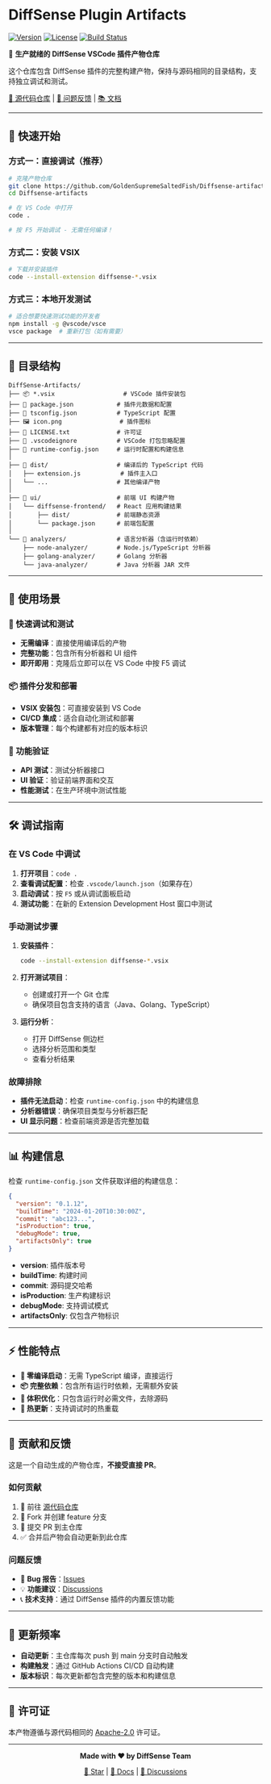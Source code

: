 # DiffSense Plugin Artifacts

[![Version](https://img.shields.io/badge/version-0.1.12-blue.svg)](https://github.com/GoldenSupremeSaltedFish/DiffSense)
[![License](https://img.shields.io/badge/license-Apache%202.0-green.svg)](LICENSE.txt)
[![Build Status](https://img.shields.io/badge/build-passing-brightgreen.svg)](https://github.com/GoldenSupremeSaltedFish/DiffSense/actions)

🚀 **生产就绪的 DiffSense VSCode 插件产物仓库**

这个仓库包含 DiffSense 插件的完整构建产物，保持与源码相同的目录结构，支持独立调试和测试。

[🔗 源代码仓库](https://github.com/GoldenSupremeSaltedFish/DiffSense) | [🐛 问题反馈](https://github.com/GoldenSupremeSaltedFish/DiffSense/issues) | [📚 文档](https://github.com/GoldenSupremeSaltedFish/DiffSense/wiki)

---

## 🚀 快速开始

### 方式一：直接调试（推荐）
```bash
# 克隆产物仓库
git clone https://github.com/GoldenSupremeSaltedFish/Diffsense-artifacts.git
cd Diffsense-artifacts

# 在 VS Code 中打开
code .

# 按 F5 开始调试 - 无需任何编译！
```

### 方式二：安装 VSIX
```bash
# 下载并安装插件
code --install-extension diffsense-*.vsix
```

### 方式三：本地开发测试
```bash
# 适合想要快速测试功能的开发者
npm install -g @vscode/vsce
vsce package  # 重新打包（如有需要）
```

---

## 📁 目录结构

```
DiffSense-Artifacts/
├── 📦 *.vsix                   # VSCode 插件安装包
├── 📄 package.json            # 插件元数据和配置
├── 📄 tsconfig.json           # TypeScript 配置
├── 🖼️ icon.png                # 插件图标
├── 📄 LICENSE.txt             # 许可证
├── 📄 .vscodeignore           # VSCode 打包忽略配置
├── 📄 runtime-config.json     # 运行时配置和构建信息
│
├── 📂 dist/                   # 编译后的 TypeScript 代码
│   ├── extension.js           # 插件主入口
│   └── ...                   # 其他编译产物
│
├── 📂 ui/                     # 前端 UI 构建产物
│   └── diffsense-frontend/   # React 应用构建结果
│       ├── dist/             # 前端静态资源
│       └── package.json      # 前端包配置
│
└── 📂 analyzers/              # 语言分析器（含运行时依赖）
    ├── node-analyzer/        # Node.js/TypeScript 分析器
    ├── golang-analyzer/      # Golang 分析器
    └── java-analyzer/        # Java 分析器 JAR 文件
```

---

## 🔧 使用场景

### 🐛 快速调试和测试
- **无需编译**：直接使用编译后的产物
- **完整功能**：包含所有分析器和 UI 组件
- **即开即用**：克隆后立即可以在 VS Code 中按 F5 调试

### 📦 插件分发和部署
- **VSIX 安装包**：可直接安装到 VS Code
- **CI/CD 集成**：适合自动化测试和部署
- **版本管理**：每个构建都有对应的版本标识

### 🔬 功能验证
- **API 测试**：测试分析器接口
- **UI 验证**：验证前端界面和交互
- **性能测试**：在生产环境中测试性能

---

## 🛠️ 调试指南

### 在 VS Code 中调试
1. **打开项目**：`code .`
2. **查看调试配置**：检查 `.vscode/launch.json`（如果存在）
3. **启动调试**：按 `F5` 或从调试面板启动
4. **测试功能**：在新的 Extension Development Host 窗口中测试

### 手动测试步骤
1. **安装插件**：
   ```bash
   code --install-extension diffsense-*.vsix
   ```

2. **打开测试项目**：
   - 创建或打开一个 Git 仓库
   - 确保项目包含支持的语言（Java、Golang、TypeScript）

3. **运行分析**：
   - 打开 DiffSense 侧边栏
   - 选择分析范围和类型
   - 查看分析结果

### 故障排除
- **插件无法启动**：检查 `runtime-config.json` 中的构建信息
- **分析器错误**：确保项目类型与分析器匹配
- **UI 显示问题**：检查前端资源是否完整加载

---

## 📊 构建信息

检查 `runtime-config.json` 文件获取详细的构建信息：

```json
{
  "version": "0.1.12",
  "buildTime": "2024-01-20T10:30:00Z",
  "commit": "abc123...",
  "isProduction": true,
  "debugMode": true,
  "artifactsOnly": true
}
```

- **version**: 插件版本号
- **buildTime**: 构建时间
- **commit**: 源码提交哈希
- **isProduction**: 生产构建标识
- **debugMode**: 支持调试模式
- **artifactsOnly**: 仅包含产物标识

---

## ⚡ 性能特点

- **🚀 零编译启动**：无需 TypeScript 编译，直接运行
- **📦 完整依赖**：包含所有运行时依赖，无需额外安装
- **💾 体积优化**：只包含运行时必需文件，去除源码
- **🔄 热更新**：支持调试时的热重载

---

## 🤝 贡献和反馈

这是一个自动生成的产物仓库，**不接受直接 PR**。

### 如何贡献
1. 🔗 前往 [源代码仓库](https://github.com/GoldenSupremeSaltedFish/DiffSense)
2. 🍴 Fork 并创建 feature 分支
3. 📝 提交 PR 到主仓库
4. ✅ 合并后产物会自动更新到此仓库

### 问题反馈
- 🐛 **Bug 报告**：[Issues](https://github.com/GoldenSupremeSaltedFish/DiffSense/issues)
- 💡 **功能建议**：[Discussions](https://github.com/GoldenSupremeSaltedFish/DiffSense/discussions)
- 📞 **技术支持**：通过 DiffSense 插件的内置反馈功能

---

## 🔄 更新频率

- **自动更新**：主仓库每次 push 到 main 分支时自动触发
- **构建触发**：通过 GitHub Actions CI/CD 自动构建
- **版本标识**：每次更新都包含完整的版本和构建信息

---

## 📄 许可证

本产物遵循与源代码相同的 [Apache-2.0](LICENSE.txt) 许可证。

---

<div align="center">

**Made with ❤️ by DiffSense Team**

[🌟 Star](https://github.com/GoldenSupremeSaltedFish/DiffSense) | [📖 Docs](https://github.com/GoldenSupremeSaltedFish/DiffSense/wiki) | [💬 Discussions](https://github.com/GoldenSupremeSaltedFish/DiffSense/discussions)

</div> 